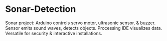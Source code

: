 # Sonar-Detection
Sonar project: Arduino controls servo motor, ultrasonic sensor, &amp; buzzer. Sensor emits sound waves, detects objects. Processing IDE visualizes data. Versatile for security &amp; interactive installations.
